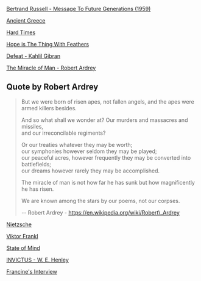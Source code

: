 [Bertrand Russell - Message To Future Generations (1959)](https://www.youtube.com/watch?v=ihaB8AFOhZo "Play Video")

[Ancient Greece](https://www.youtube.com/watch?v=1mZYOhYDQog "Play Video")

[Hard Times](https://www.youtube.com/watch?v=iKsbutYbQ6Y "Play Video")

[Hope is The Thing With Feathers](https://www.youtube.com/watch?v=-TbqRaBY9K0 "Play Video")

[Defeat - Kahlil Gibran](https://www.youtube.com/watch?v=JE8taOWjVbc "Play Video")

[The Miracle of Man - Robert Ardrey](https://www.youtube.com/watch?v=tcFfk0Q6Vis "Play Video")

## Quote by Robert Ardrey

> But we were born of risen apes, not fallen angels, and the apes were armed killers besides.
>
> And so what shall we wonder at? Our murders and massacres and missiles,\
> and our irreconcilable regiments?
>
> Or our treaties whatever they may be worth;\
> our symphonies however seldom they may be played;\
> our peaceful acres, however frequently they may be converted into battlefields;\
> our dreams however rarely they may be accomplished.
>
> The miracle of man is not how far he has sunk but how magnificently he has risen.
>
> We are known among the stars by our poems, not our corpses.
>
> \-- Robert Ardrey - https://en.wikipedia.org/wiki/Robert\_Ardrey

[Nietzsche](https://www.youtube.com/watch?v=4WkcYaAecOQ "Play Video")

[Viktor Frankl](https://www.youtube.com/watch?v=FvYAKSXl89c "Play Video")

[State of Mind](https://www.youtube.com/watch?v=m5HKMfRzEgM "Play Video")

[INVICTUS - W. E. Henley](https://www.youtube.com/watch?v=JeXKWMA1CcY "Play Video")

[Francine's Interview](https://www.youtube.com/watch?v=gXGfngjmwLA "Play Video")
